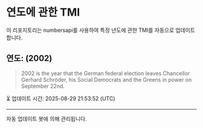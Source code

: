 
# 연도에 관한 TMI

이 리포지토리는 numbersapi를 사용하여 특정 년도에 관한 TMI를 자동으로 업데이트합니다.

## 연도: (2002)
> 2002 is the year that the German federal election leaves Chancellor Gerhard Schröder, his Social Democrats and the Greens in power on September 22nd.

⏳ 업데이트 시간: 2025-08-29 21:53:52 (UTC)

---
자동 업데이트 봇에 의해 관리됩니다.
